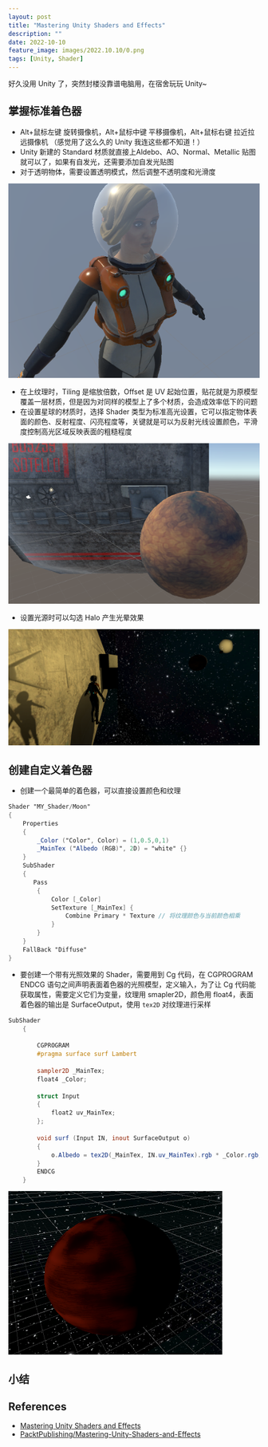 ```yaml
---
layout: post
title: "Mastering Unity Shaders and Effects"
description: ""
date: 2022-10-10
feature_image: images/2022.10.10/0.png
tags: [Unity, Shader]
---
```


好久没用 Unity 了，突然封楼没靠谱电脑用，在宿舍玩玩 Unity~

<!--more-->

## 掌握标准着色器

- Alt+鼠标左键 旋转摄像机，Alt+鼠标中键 平移摄像机，Alt+鼠标右键 拉近拉远摄像机 （感觉用了这么久的 Unity 我连这些都不知道！）
- Unity 新建的 Standard 材质就直接上Aldebo、AO、Normal、Metallic 贴图就可以了，如果有自发光，还需要添加自发光贴图
- 对于透明物体，需要设置透明模式，然后调整不透明度和光滑度

![](../images/2022.10.10/0.png)

- 在上纹理时，Tiling 是缩放倍数，Offset 是 UV 起始位置，贴花就是为原模型覆盖一层材质，但是因为对同样的模型上了多个材质，会造成效率低下的问题
- 在设置星球的材质时，选择 Shader 类型为标准高光设置，它可以指定物体表面的颜色、反射程度、闪亮程度等，关键就是可以为反射光线设置颜色，平滑度控制高光区域反映表面的粗糙程度

![](../images/2022.10.10/1.png)

- 设置光源时可以勾选 Halo 产生光晕效果

![](../images/2022.10.10/2.png)

## 创建自定义着色器

- 创建一个最简单的着色器，可以直接设置颜色和纹理

```GLSL
Shader "MY_Shader/Moon"
{
    Properties
    {
        _Color ("Color", Color) = (1,0.5,0,1)
        _MainTex ("Albedo (RGB)", 2D) = "white" {}
    }
    SubShader
    {
       Pass 
        {
            Color [_Color]
            SetTexture [_MainTex] {
                Combine Primary * Texture // 将纹理颜色与当前颜色相乘
            }
        }
    }
    FallBack "Diffuse"
}
```

- 要创建一个带有光照效果的 Shader，需要用到 Cg 代码，在 CGPROGRAM ENDCG 语句之间声明表面着色器的光照模型，定义输入，为了让 Cg 代码能获取属性，需要定义它们为变量，纹理用 smapler2D，颜色用 float4，表面着色器的输出是 SurfaceOutput，使用 `tex2D` 对纹理进行采样

```GLSL
SubShader
    {

        CGPROGRAM
        #pragma surface surf Lambert
            
        sampler2D _MainTex;
        float4 _Color;
            
        struct Input
        {
            float2 uv_MainTex;
        };

        void surf (Input IN, inout SurfaceOutput o)
        {
            o.Albedo = tex2D(_MainTex, IN.uv_MainTex).rgb * _Color.rgb;
        }
        ENDCG
    }
```

![](../images/2022.10.10/3.png)













## 小结



## References

- [Mastering Unity Shaders and Effects](https://www.amazon.com/Mastering-Unity-Shaders-Effects-Jamie/dp/1783553677)
- [PacktPublishing/Mastering-Unity-Shaders-and-Effects](https://github.com/PacktPublishing/Mastering-Unity-Shaders-and-Effects)
